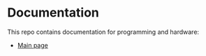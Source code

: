 # Documentation

This repo contains documentation for programming and hardware:

* [Main page](https://github.com/FRCteam1719theUmbrellaCorporation/documentation/wiki)
